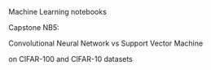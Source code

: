 Machine Learning notebooks

Capstone NB5:

Convolutional Neural Network 
vs 
Support Vector Machine

on CIFAR-100 and CIFAR-10 datasets
